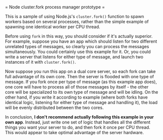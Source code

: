 = Node cluster.fork process manager prototype =

This is a sample of using Node.js's `cluster.fork()` function to spawn workers based on several processes, rather than the simple example of spawning one identical worker per CPU thread.

Before using `fork` in this way, you should consider if it's actually superior. For example, suppose you have an app which should listen for two different unrelated types of messages, so clearly you can process the messages simultaneously. You could certainly use this example for it. Or, you could write a server that listens for either type of message, and launch two instances of it with `cluster.fork()`.

Now suppose you run this app on a dual core server, so each fork can take full advantage of its own core. Then the server is flooded with one type of message. If you fork once per type of message (as this example app does), one core will have to process all of those messages by itself - the other core will be specialized to its own type of message and will be idling. On the other hand, if you write it according to example (where both forks have identical logic, listening for either type of message and handling it), the load will be evenly distributed between the two cores.

In conclusion, **I don't recommend actually following this example in your own app**. Instead, just write one set of logic that handles all the different things you want your server to do, and then fork it once per CPU thread. This would appear to take optimal advantage of the server hardware.
